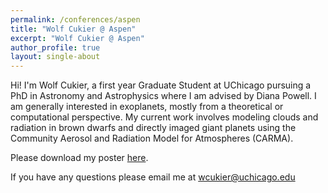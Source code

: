 ```yaml
---
permalink: /conferences/aspen
title: "Wolf Cukier @ Aspen"
excerpt: "Wolf Cukier @ Aspen"
author_profile: true
layout: single-about
---
```


Hi!  I'm Wolf Cukier, a first year Graduate Student at UChicago pursuing a PhD in Astronomy and Astrophysics where I am advised by Diana Powell.  I am generally interested in exoplanets, mostly from a theoretical or computational perspective.  My current work involves modeling clouds and radiation in brown dwarfs and directly imaged giant planets using the Community Aerosol and Radiation Model for Atmospheres (CARMA).

Please download my poster [here](https://github.com/wcukier/talks/blob/main/2025/aspen_april2025.pdf).

If you have any questions please email me at [wcukier@uchicago.edu](mailto:wcukier@uchicago.edu)


